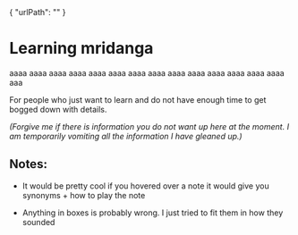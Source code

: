 <data>
{
    "urlPath": ""
}
</data>


# Learning mridanga

aaaa aaaa aaaa aaaa aaaa aaaa aaaa aaaa aaaa aaaa aaaa aaaa aaaa aaaa aaa

For people who just want to learn and do not have enough time to get bogged down with details.


*(Forgive me if there is information you do not want up here at the moment. I am temporarily vomiting all the information I have gleaned up.)*

## Notes:

- It would be pretty cool if you hovered over a note it would give you synonyms + how to play the note

- Anything in boxes is probably wrong. I just tried to fit them in how they sounded

